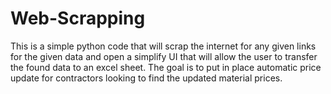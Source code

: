 # Web-Scrapping
This is a simple python code that will scrap the internet for any given links for the given data and open a simplify UI that will allow the user to transfer the found data to an excel sheet. The goal is to put in place automatic price update for contractors looking to find the updated material prices.
